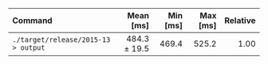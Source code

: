 | Command | Mean [ms] | Min [ms] | Max [ms] | Relative |
|:---|---:|---:|---:|---:|
| `./target/release/2015-13 > output` | 484.3 ± 19.5 | 469.4 | 525.2 | 1.00 |
